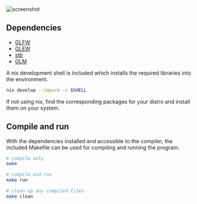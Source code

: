 ![screenshot](/screenshots/2024-06.24.png)

## Dependencies

- [GLFW](https://github.com/glfw/glfw)
- [GLEW](https://github.com/nigels-com/glew)
- [stb](https://github.com/nothings/stb)
- [GLM](https://github.com/g-truc/glm)

A nix development shell is included which installs the required libraries into the environment.

```sh
nix develop --impure -c $SHELL
```

If not using nix, find the corresponding packages for your distro and install them on your system.

## Compile and run

With the dependencies installed and accessible to the compiler,
the included Makefile can be used for compiling and running the program.

```sh
# compile only
make

# compile and run
make run

# clean up any compiled files
make clean
```
